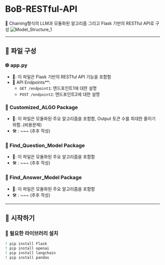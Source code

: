# BoB-RESTful-API

📌 Chaining형식의 LLM과 모듈화된 알고리즘 그리고 Flask 기반의 RESTful API로 구성
![Model_Structure_1](https://github.com/S-SIRIUS/BoB-RESTful-API/assets/109223193/1a3beddd-a7f0-4f72-895f-3b5ff3b665a0)



---

## 📂 파일 구성

### 🌐 app.py
- 📜: 이 파일은 Flask 기반의 RESTful API 기능을 포함함
- 🔗 API Endpoints**: 
  - `GET /endpoint1`: 엔드포인트1에 대한 설명
  - `POST /endpoint2`: 엔드포인트2에 대한 설명
### 📂 Customized_ALGO Package
- 📜: 이 파일은 모듈화된 주요 알고리즘을 포함함, Output 토큰 수를 최대한 줄이기 위함..(비용문제)
- 🛠 : ~~~ (추후 작성)

### 📂 Find_Question_Model Package
- 📜: 이 파일은 모듈화된 주요 알고리즘을 포함함
- 🛠 : ~~~ (추후 작성)

### 📂 Find_Answer_Model Package
- 📜: 이 파일은 모듈화된 주요 알고리즘을 포함함
- 🛠 : ~~~ (추후 작성)
---

## 🚀 시작하기

### 🔧 필요한 라이브러리 설치
```bash
! pip install Flask
! pip install openai
! pip install langchain
! pip install pandas

